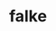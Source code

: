 ---
title: "falke"
description: "Falke needed a website that would cover both their B2C e-commerce needs and their B2B ordering platform. The solution? A Magento website integrated with SYSPRO. Stock2Shop worked with them to create the perfect solution for their specific needs. Read more!"
lead: "Falke is a leading international sock manufacturer, with both fashion and sport ranges for men and women."
summary: "Develops stylish fashion for modern people: men’s and women’s fashion and sport socks and underwear. Success story featuring SYSPRO and Magento."
image: "/uploads/logo-client-falke.png"
imageAlt: falke logo
weight: 3
---